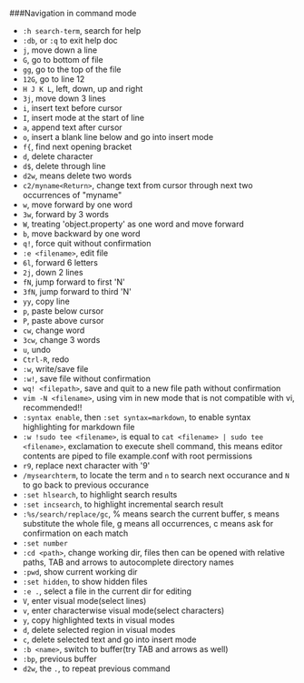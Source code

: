 ###Navigation in command mode
- `:h search-term`, search for help
- `:db`, or `:q` to exit help doc
- `j`, move down a line
- `G`, go to bottom of file
- `gg`, go to the top of the file
- `12G`, go to line 12
- `H J K L`, left, down, up and right
- `3j`, move down 3 lines
- `i`, insert text before cursor
- `I`, insert mode at the start of line
- `a`, append text after cursor
- `o`, insert a blank line below and go into insert mode
- `f{`, find next opening bracket
- `d`, delete character
- `d$`, delete through line
- `d2w`, means delete two words
- `c2/myname<Return>`, change text from cursor through next two occurrences of "myname"
- `w`, move forward by one word
- `3w`, forward by 3 words
- `W`, treating 'object.property' as one word and move forward
- `b`, move backward by one word
- `q!`, force quit without confirmation
- `:e <filename>`, edit file
- `6l`, forward 6 letters
- `2j`, down 2 lines
- `fN`, jump forward to first 'N'
- `3fN`, jump forward to third 'N'
- `yy`, copy line
- `p`, paste below cursor
- `P`, paste above cursor
- `cw`, change word
- `3cw`, change 3 words
- `u`, undo
- `Ctrl-R`, redo
- `:w`, write/save file
- `:w!`, save file without confirmation
- `wq! <filepath>`, save and quit to a new file path without confirmation
- `vim -N <filename>`, using vim in new mode that is not compatible with vi, recommended!!
- `:syntax enable`, then `:set syntax=markdown`, to enable syntax highlighting for markdown file
- `:w !sudo tee <filename>`, is equal to `cat <filename> | sudo tee <filename>`, exclamation to execute shell command, this means editor contents are piped to file example.conf with root permissions
- `r9`, replace next character with '9'
- `/mysearchterm`, to locate the term and `n` to search next occurance and `N` to go back to previous occurance
- `:set hlsearch`, to highlight search results
- `:set incsearch`, to highlight incremental search result
- `:%s/search/replace/gc`, % means search the current buffer, s means substitute the whole file, g means all occurrences, c means ask for confirmation on each match
- `:set number`
- `:cd <path>`, change working dir, files then can be opened with relative paths, TAB and arrows to autocomplete directory names
- `:pwd`, show current working dir
- `:set hidden`, to show hidden files
- `:e .`, select a file in the current dir for editing
- `V`, enter visual mode(select lines)
- `v`, enter characterwise visual mode(select characters)
- `y`, copy highlighted texts in visual modes
- `d`, delete selected region in visual modes
- `c`, delete selected text and go into insert mode
- `:b <name>`, switch to buffer(try TAB and arrows as well)
- `:bp`, previous buffer
- `d2w`, the `.`, to repeat previous command
